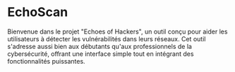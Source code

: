 # EchoScan
Bienvenue dans le projet "Echoes of Hackers", un outil conçu pour aider les utilisateurs à détecter les vulnérabilités dans leurs réseaux. Cet outil s'adresse aussi bien aux débutants qu'aux professionnels de la cybersécurité, offrant une interface simple tout en intégrant des fonctionnalités puissantes.
